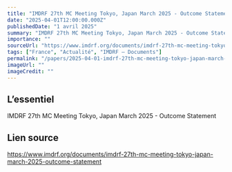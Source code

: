 ```yaml
---
title: "IMDRF 27th MC Meeting Tokyo, Japan March 2025 - Outcome Statement"
date: "2025-04-01T12:00:00.000Z"
publishedDate: "1 avril 2025"
summary: "IMDRF 27th MC Meeting Tokyo, Japan March 2025 - Outcome Statement"
importance: ""
sourceUrl: "https://www.imdrf.org/documents/imdrf-27th-mc-meeting-tokyo-japan-march-2025-outcome-statement"
tags: ["France", "Actualité", "IMDRF — Documents"]
permalink: "/papers/2025-04-01-imdrf-27th-mc-meeting-tokyo-japan-march-2025-outcome-statement"
imageUrl: ""
imageCredit: ""
---
```


## L’essentiel

IMDRF 27th MC Meeting Tokyo, Japan March 2025 - Outcome Statement

## Lien source

https://www.imdrf.org/documents/imdrf-27th-mc-meeting-tokyo-japan-march-2025-outcome-statement
